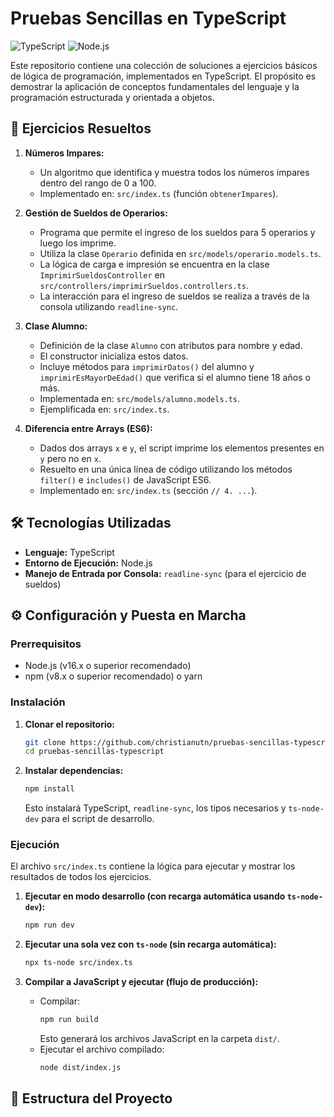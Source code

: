 # Pruebas Sencillas en TypeScript

![TypeScript](https://img.shields.io/badge/TypeScript-5.x-blue?style=for-the-badge&logo=typescript) ![Node.js](https://img.shields.io/badge/Node.js-Runtime-green?style=for-the-badge&logo=node.js)

Este repositorio contiene una colección de soluciones a ejercicios básicos de lógica de programación, implementados en TypeScript. El propósito es demostrar la aplicación de conceptos fundamentales del lenguaje y la programación estructurada y orientada a objetos.

## 📜 Ejercicios Resueltos

1.  **Números Impares:**
    *   Un algoritmo que identifica y muestra todos los números impares dentro del rango de 0 a 100.
    *   Implementado en: `src/index.ts` (función `obtenerImpares`).

2.  **Gestión de Sueldos de Operarios:**
    *   Programa que permite el ingreso de los sueldos para 5 operarios y luego los imprime.
    *   Utiliza la clase `Operario` definida en `src/models/operario.models.ts`.
    *   La lógica de carga e impresión se encuentra en la clase `ImprimirSueldosController` en `src/controllers/imprimirSueldos.controllers.ts`.
    *   La interacción para el ingreso de sueldos se realiza a través de la consola utilizando `readline-sync`.

3.  **Clase Alumno:**
    *   Definición de la clase `Alumno` con atributos para nombre y edad.
    *   El constructor inicializa estos datos.
    *   Incluye métodos para `imprimirDatos()` del alumno y `imprimirEsMayorDeEdad()` que verifica si el alumno tiene 18 años o más.
    *   Implementada en: `src/models/alumno.models.ts`.
    *   Ejemplificada en: `src/index.ts`. 
4.  **Diferencia entre Arrays (ES6):**
    *   Dados dos arrays `x` e `y`, el script imprime los elementos presentes en `y` pero no en `x`.
    *   Resuelto en una única línea de código utilizando los métodos `filter()` e `includes()` de JavaScript ES6.
    *   Implementado en: `src/index.ts` (sección `// 4. ...`).

## 🛠️ Tecnologías Utilizadas

*   **Lenguaje:** TypeScript
*   **Entorno de Ejecución:** Node.js
*   **Manejo de Entrada por Consola:** `readline-sync` (para el ejercicio de sueldos)

## ⚙️ Configuración y Puesta en Marcha

### Prerrequisitos

*   Node.js (v16.x o superior recomendado)
*   npm (v8.x o superior recomendado) o yarn

### Instalación

1.  **Clonar el repositorio:**
    ```bash
    git clone https://github.com/christianutn/pruebas-sencillas-typescript.git
    cd pruebas-sencillas-typescript
    ```

2.  **Instalar dependencias:**
    ```bash
    npm install
    ```
    Esto instalará TypeScript, `readline-sync`, los tipos necesarios y `ts-node-dev` para el script de desarrollo.

### Ejecución

El archivo `src/index.ts` contiene la lógica para ejecutar y mostrar los resultados de todos los ejercicios.

1.  **Ejecutar en modo desarrollo (con recarga automática usando `ts-node-dev`):**
    ```bash
    npm run dev
    ```

2.  **Ejecutar una sola vez con `ts-node` (sin recarga automática):**
    ```bash
    npx ts-node src/index.ts
    ```

3.  **Compilar a JavaScript y ejecutar (flujo de producción):**
    *   Compilar:
        ```bash
        npm run build
        ```
        Esto generará los archivos JavaScript en la carpeta `dist/`.
    *   Ejecutar el archivo compilado:
        ```bash
        node dist/index.js
        ```

## 📂 Estructura del Proyecto
